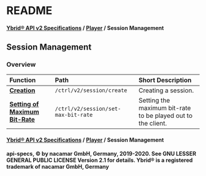 # README

#### [**Ybrid® API v2 Specifications**](../../) / [**Player**](../) / Session Management

## Session Management

### Overview

| Function | Path | Short Description |
| :--- | :--- | :--- |
| [**Creation**](create.md) | `/ctrl/v2/session/create` | Creating a session. |
| [**Setting of Maximum Bit-Rate**](set-max-bit-rate.md) | `/ctrl/v2/session/set-max-bit-rate` | Setting the maximum bit-rate to be played out to the client. |

#### [**Ybrid® API v2 Specifications**](../../) / [**Player**](../) / Session Management

**api-specs, © by nacamar GmbH, Germany, 2019-2020. See GNU LESSER GENERAL PUBLIC LICENSE Version 2.1 for details. Ybrid® is a registered trademark of nacamar GmbH, Germany**

